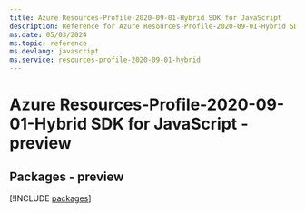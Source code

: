 ```yaml
---
title: Azure Resources-Profile-2020-09-01-Hybrid SDK for JavaScript
description: Reference for Azure Resources-Profile-2020-09-01-Hybrid SDK for JavaScript
ms.date: 05/03/2024
ms.topic: reference
ms.devlang: javascript
ms.service: resources-profile-2020-09-01-hybrid
---
```

# Azure Resources-Profile-2020-09-01-Hybrid SDK for JavaScript - preview
## Packages - preview
[!INCLUDE [packages](resources-profile-2020-09-01-hybrid-index.md)]